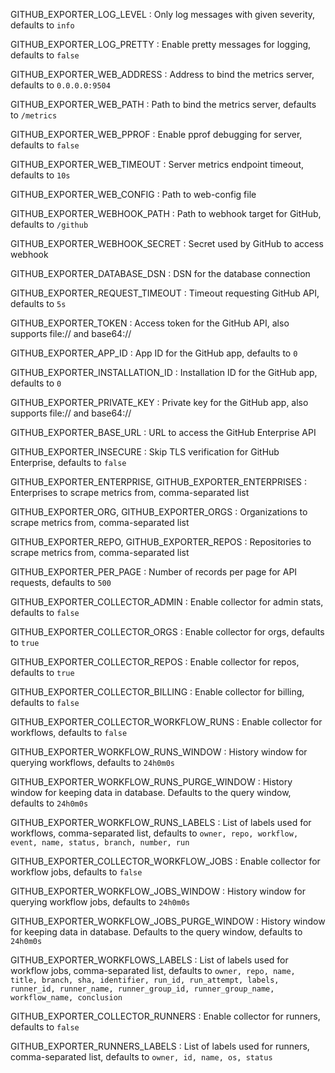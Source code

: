 GITHUB_EXPORTER_LOG_LEVEL
: Only log messages with given severity, defaults to `info`

GITHUB_EXPORTER_LOG_PRETTY
: Enable pretty messages for logging, defaults to `false`

GITHUB_EXPORTER_WEB_ADDRESS
: Address to bind the metrics server, defaults to `0.0.0.0:9504`

GITHUB_EXPORTER_WEB_PATH
: Path to bind the metrics server, defaults to `/metrics`

GITHUB_EXPORTER_WEB_PPROF
: Enable pprof debugging for server, defaults to `false`

GITHUB_EXPORTER_WEB_TIMEOUT
: Server metrics endpoint timeout, defaults to `10s`

GITHUB_EXPORTER_WEB_CONFIG
: Path to web-config file

GITHUB_EXPORTER_WEBHOOK_PATH
: Path to webhook target for GitHub, defaults to `/github`

GITHUB_EXPORTER_WEBHOOK_SECRET
: Secret used by GitHub to access webhook

GITHUB_EXPORTER_DATABASE_DSN
: DSN for the database connection

GITHUB_EXPORTER_REQUEST_TIMEOUT
: Timeout requesting GitHub API, defaults to `5s`

GITHUB_EXPORTER_TOKEN
: Access token for the GitHub API, also supports file:// and base64://

GITHUB_EXPORTER_APP_ID
: App ID for the GitHub app, defaults to `0`

GITHUB_EXPORTER_INSTALLATION_ID
: Installation ID for the GitHub app, defaults to `0`

GITHUB_EXPORTER_PRIVATE_KEY
: Private key for the GitHub app, also supports file:// and base64://

GITHUB_EXPORTER_BASE_URL
: URL to access the GitHub Enterprise API

GITHUB_EXPORTER_INSECURE
: Skip TLS verification for GitHub Enterprise, defaults to `false`

GITHUB_EXPORTER_ENTERPRISE, GITHUB_EXPORTER_ENTERPRISES
: Enterprises to scrape metrics from, comma-separated list

GITHUB_EXPORTER_ORG, GITHUB_EXPORTER_ORGS
: Organizations to scrape metrics from, comma-separated list

GITHUB_EXPORTER_REPO, GITHUB_EXPORTER_REPOS
: Repositories to scrape metrics from, comma-separated list

GITHUB_EXPORTER_PER_PAGE
: Number of records per page for API requests, defaults to `500`

GITHUB_EXPORTER_COLLECTOR_ADMIN
: Enable collector for admin stats, defaults to `false`

GITHUB_EXPORTER_COLLECTOR_ORGS
: Enable collector for orgs, defaults to `true`

GITHUB_EXPORTER_COLLECTOR_REPOS
: Enable collector for repos, defaults to `true`

GITHUB_EXPORTER_COLLECTOR_BILLING
: Enable collector for billing, defaults to `false`

GITHUB_EXPORTER_COLLECTOR_WORKFLOW_RUNS
: Enable collector for workflows, defaults to `false`

GITHUB_EXPORTER_WORKFLOW_RUNS_WINDOW
: History window for querying workflows, defaults to `24h0m0s`

GITHUB_EXPORTER_WORKFLOW_RUNS_PURGE_WINDOW
: History window for keeping data in database. Defaults to the query window, defaults to `24h0m0s`

GITHUB_EXPORTER_WORKFLOW_RUNS_LABELS
: List of labels used for workflows, comma-separated list, defaults to `owner, repo, workflow, event, name, status, branch, number, run`

GITHUB_EXPORTER_COLLECTOR_WORKFLOW_JOBS
: Enable collector for workflow jobs, defaults to `false`

GITHUB_EXPORTER_WORKFLOW_JOBS_WINDOW
: History window for querying workflow jobs, defaults to `24h0m0s`

GITHUB_EXPORTER_WORKFLOW_JOBS_PURGE_WINDOW
: History window for keeping data in database. Defaults to the query window, defaults to `24h0m0s`

GITHUB_EXPORTER_WORKFLOWS_LABELS
: List of labels used for workflow jobs, comma-separated list, defaults to `owner, repo, name, title, branch, sha, identifier, run_id, run_attempt, labels, runner_id, runner_name, runner_group_id, runner_group_name, workflow_name, conclusion`

GITHUB_EXPORTER_COLLECTOR_RUNNERS
: Enable collector for runners, defaults to `false`

GITHUB_EXPORTER_RUNNERS_LABELS
: List of labels used for runners, comma-separated list, defaults to `owner, id, name, os, status`
